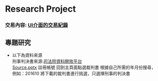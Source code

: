 # Research Project
### 交易內容: [UI介面的交易紀錄](https://mumbai.polygonscan.com/address/0xcc4769A4F0367d884177b041A7cd4E3bEF5Afa21)
## 專題研究

* 以下為資料來源<br>
刑事判決書來源:[司法院資料開放平台](https://opendata.judicial.gov.tw/dataset/detail?datasetId=27959)<br>
[Source.pptx](https://github.com/Jason901008/Research-Project/blob/main/Research%20Project/Source/Source.pptx)
註冊帳號
回到主頁面點選裁判書
根據自己所需的年月份搜尋，例如：201610
將下載的裁判書進行挑選，只選擇刑事的判決書

